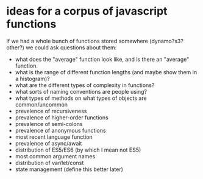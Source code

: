 # ideas for a corpus of javascript functions

If we had a whole bunch of functions stored somewhere (dynamo?s3?other?) we could ask questions about them:

- what does the "average" function look like, and is there an "average" function.
- what is the range of different function lengths (and maybe show them in a histogram)?
- what are the different types of complexity in functions?
- what sorts of naming conventions are people using?
- what types of methods on what types of objects are common/uncommon
- prevelence of recursiveness
- prevalence of higher-order functions
- prevalence of semi-colons
- prevalence of anonymous functions
- most recent language function
- prevalence of async/await
- distribution of ES5/ES6 (by which I mean not ES5)
- most common argument names
- distribution of var/let/const
- state management (define this better later)
